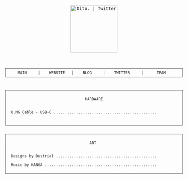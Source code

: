 <div style="display: inline-block; text-align: center;"><pre>

[<img align="center" alt="Dito. | Twitter" width="150px" src="https://img.shields.io/badge/Twitter-black.svg?style=for-the-badge&logo=Twitter" />][twitter]


```
┌──────────────────────────────────────────────────────────────────────────────┐
│     MAIN     │    WEBSITE   │    BLOG     │    TWITTER     │      TEAM       │
└──────────────────────────────────────────────────────────────────────────────┘


┌──────────────────────────────────────────────────────────────────────────────┐
│                                                                              │ 
│                                   HARDWARE                                   │ 
│                                                                              │ 
│                                                                              │ 
│  O.MG Cable - USB-C ..............................................           │
│                                                                              │
│                                                                              │ 
└──────────────────────────────────────────────────────────────────────────────┘ 

┌──────────────────────────────────────────────────────────────────────────────┐
│                                                                              │
│                                     ART                                      │
│                                                                              │
│                                                                              │
│  Designs by Dustrial .............................................           │
│                                                                              │
│  Music by KANGA ..................................................           │
│                                                                              │
└──────────────────────────────────────────────────────────────────────────────┘
```

</pre></div>

</details>

[twitter]: https://twitter.com/ditoa
[youtube]: https://www.youtube.com/channel/UCEIuy7JPKmcAtBSY2fAeCTQ
[instagram]: https://instagram.com/dito.hd
